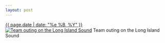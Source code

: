 ```yaml
---
layout: post
---
```


<p>
  <time><a href="/509">{{ page.date | date: "%e %B, %Y" }}</a></time>
  <a href="/509"><img src="{{ site.assets_url }}/509-480.jpg" srcset="{{ site.assets_url }}/509-960.jpg 960w, {{ site.assets_url }}/509-720.jpg 720w, {{ site.assets_url }}/509-480.jpg 480w, {{ site.assets_url }}/509-240.jpg 240w" sizes="(min-width: 700px) 50vw, calc(100vw - 2rem)" alt="Team outing on the Long Island Sound" /></a>
  <span>Team outing on the Long Island Sound</span>
</p>

